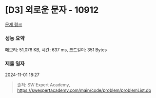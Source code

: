 # [D3] 외로운 문자 - 10912 

[문제 링크](https://swexpertacademy.com/main/code/problem/problemDetail.do?contestProbId=AXVJuEvqLAADFASe) 

### 성능 요약

메모리: 51,076 KB, 시간: 637 ms, 코드길이: 351 Bytes

### 제출 일자

2024-11-01 18:27



> 출처: SW Expert Academy, https://swexpertacademy.com/main/code/problem/problemList.do
